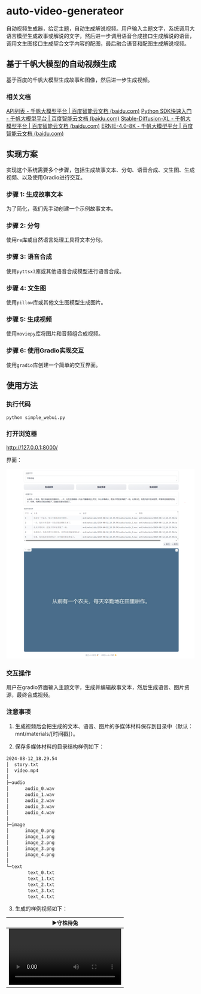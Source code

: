 # auto-video-generateor
自动视频生成器，给定主题，自动生成解说视频。用户输入主题文字，系统调用大语言模型生成故事或解说的文字，然后进一步调用语音合成接口生成解说的语音，调用文生图接口生成契合文字内容的配图，最后融合语音和配图生成解说视频。

## 基于千帆大模型的自动视频生成
基于百度的千帆大模型生成故事和图像，然后进一步生成视频。

### 相关文档
[API列表 - 千帆大模型平台 | 百度智能云文档 (baidu.com)](https://cloud.baidu.com/doc/WENXINWORKSHOP/s/Nlks5zkzu)
[Python SDK快速入门 - 千帆大模型平台 | 百度智能云文档 (baidu.com)](https://cloud.baidu.com/doc/WENXINWORKSHOP/s/3lmokh7n6)
[Stable-Diffusion-XL - 千帆大模型平台 | 百度智能云文档 (baidu.com)](https://cloud.baidu.com/doc/WENXINWORKSHOP/s/Klkqubb9w)
[ERNIE-4.0-8K - 千帆大模型平台 | 百度智能云文档 (baidu.com)](https://cloud.baidu.com/doc/WENXINWORKSHOP/s/clntwmv7t)

## 实现方案
实现这个系统需要多个步骤，包括生成故事文本、分句、语音合成、文生图、生成视频、以及使用Gradio进行交互。

### 步骤 1: 生成故事文本
为了简化，我们先手动创建一个示例故事文本。

### 步骤 2: 分句
使用`re`库或自然语言处理工具将文本分句。

### 步骤 3: 语音合成
使用`pyttsx3`库或其他语音合成模型进行语音合成。

### 步骤 4: 文生图
使用`pillow`库或其他文生图模型生成图片。

### 步骤 5: 生成视频
使用`moviepy`库将图片和音频组合成视频。

### 步骤 6: 使用Gradio实现交互
使用`gradio`库创建一个简单的交互界面。

## 使用方法

### 执行代码
```shell
python simple_webui.py
```

### 打开浏览器

http://127.0.0.1:8000/

界面：

![webui](static/webui.png)

### 交互操作

用户在gradio界面输入主题文字，生成并编辑故事文本，然后生成语音、图片资源，最终合成视频。

### 注意事项

1. 生成视频后会把生成的文本、语音、图片的多媒体材料保存到目录中（默认：mnt/materials/[时间戳]）。

2. 保存多媒体材料的目录结构样例如下：

```text
2024-08-12_18.29.54
│  story.txt
│  video.mp4
│
├─audio
│      audio_0.wav
│      audio_1.wav
│      audio_2.wav
│      audio_3.wav
│      audio_4.wav
│
├─image
│      image_0.png
│      image_1.png
│      image_2.png
│      image_3.png
│      image_4.png
│
└─text
        text_0.txt
        text_1.txt
        text_2.txt
        text_3.txt
        text_4.txt
```

3. 生成的样例视频如下：

<table>
<thead>
<tr>
<th align="center"><g-emoji class="g-emoji" alias="arrow_forward">▶️</g-emoji>守株待兔</th>
</tr>
</thead>
<tbody>
<tr>
<td align="center"><video src="https://github.com/user-attachments/assets/ff72b91c-aa4d-4409-9d5d-2611fe56436e"></video></td>
</tr>
</tbody>
</table>
